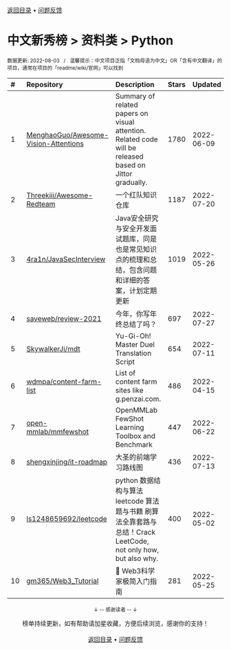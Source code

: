 <a href="https://github.com/GrowingGit/GitHub-Chinese-Top-Charts#github中文排行榜">返回目录</a> • <a href="/content/docs/feedback.md">问题反馈</a>

# 中文新秀榜 > 资料类 > Python
<sub>数据更新: 2022-08-03&nbsp;&nbsp;&nbsp;/&nbsp;&nbsp;&nbsp;温馨提示：中文项目泛指「文档母语为中文」OR「含有中文翻译」的项目，通常在项目的「readme/wiki/官网」可以找到</sub>

|#|Repository|Description|Stars|Updated|Created|
|:-|:-|:-|:-|:-|:-|
|1|[MenghaoGuo/Awesome-Vision-Attentions](https://github.com/MenghaoGuo/Awesome-Vision-Attentions)|Summary of related papers on visual attention. Related code will be released based on Jittor gradually.    |1780|2022-06-09|2021-09-01|
|2|[Threekiii/Awesome-Redteam](https://github.com/Threekiii/Awesome-Redteam)|一个红队知识仓库|1187|2022-07-20|2022-02-08|
|3|[4ra1n/JavaSecInterview](https://github.com/4ra1n/JavaSecInterview)|Java安全研究与安全开发面试题库，同是也是常见知识点的梳理和总结，包含问题和详细的答案，计划定期更新|1019|2022-05-26|2022-02-14|
|4|[saveweb/review-2021](https://github.com/saveweb/review-2021)|今年，你写年终总结了吗？|697|2022-07-27|2021-12-31|
|5|[SkywalkerJi/mdt](https://github.com/SkywalkerJi/mdt)|Yu-Gi-Oh! Master Duel Translation Script|654|2022-07-11|2022-01-24|
|6|[wdmpa/content-farm-list](https://github.com/wdmpa/content-farm-list)|List of content farm sites like g.penzai.com.|486|2022-04-15|2021-10-09|
|7|[open-mmlab/mmfewshot](https://github.com/open-mmlab/mmfewshot)|OpenMMLab FewShot Learning Toolbox and Benchmark|447|2022-06-22|2021-11-22|
|8|[shengxinjing/it-roadmap](https://github.com/shengxinjing/it-roadmap)|大圣的前端学习路线图|436|2022-07-13|2021-11-27|
|9|[ls1248659692/leetcode](https://github.com/ls1248659692/leetcode)|python  数据结构与算法   leetcode 算法题与书籍 刷算法全靠套路与总结！Crack LeetCode, not only how, but also why.|400|2022-05-02|2022-02-13|
|10|[gm365/Web3_Tutorial](https://github.com/gm365/Web3_Tutorial)|🐳 Web3科学家极简入门指南|281|2022-05-25|2022-05-20|

<div align="center">
    <p><sub>↓ -- 感谢读者 -- ↓</sub></p>
    榜单持续更新，如有帮助请加星收藏，方便后续浏览，感谢你的支持！
</div>

<br/>

<div align="center"><a href="https://github.com/GrowingGit/GitHub-Chinese-Top-Charts#github中文排行榜">返回目录</a> • <a href="/content/docs/feedback.md">问题反馈</a></div>
